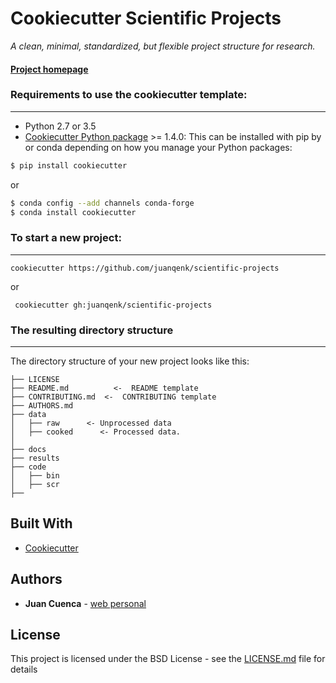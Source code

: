 # Cookiecutter Scientific Projects

_A clean, minimal, standardized, but flexible project structure for research._


#### [Project homepage](https://github.com/juanqenk/scientific-projects)


### Requirements to use the cookiecutter template:
-----------
 - Python 2.7 or 3.5
 - [Cookiecutter Python package](http://cookiecutter.readthedocs.org/en/latest/installation.html) >= 1.4.0: This can be installed with pip by or conda depending on how you manage your Python packages:

``` bash
$ pip install cookiecutter
```

or

``` bash
$ conda config --add channels conda-forge
$ conda install cookiecutter
```


### To start a new project:
------------

    cookiecutter https://github.com/juanqenk/scientific-projects

or 

     cookiecutter gh:juanqenk/scientific-projects


### The resulting directory structure
------------

The directory structure of your new project looks like this: 

```
├── LICENSE
├── README.md          <-  README template
├── CONTRIBUTING.md  <-  CONTRIBUTING template
├── AUTHORS.md 
├── data
│   ├── raw      <- Unprocessed data 
│   ├── cooked      <- Processed data.
│
├── docs
├── results
├── code 
│   ├── bin 
│   ├── scr
├──
```




## Built With

* [Cookiecutter](https://github.com/cookiecutter/cookiecutter)

## Authors

* **Juan Cuenca**  - [web personal](https://juanqenk.github.io/juan/)


## License

This project is licensed under the BSD License - see the [LICENSE.md](LICENSE.md) file for details


